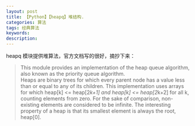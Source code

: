 ```yaml
---
layout: post
title: 【Python】【heapq】堆结构.
categories: 算法
tags: 经典算法
keywords:
description:
---
```


heapq 模块提供堆算法，官方文档写的很好，摘抄下来：  


>This module provides an implementation of the heap queue algorithm, also known as the priority queue algorithm.  
Heaps are binary trees for which every parent node has a value less than or equal to any of its children. This implementation uses arrays for which heap[k] <= heap[2*k+1] and heap[k] <= heap[2*k+2] for all k, counting elements from zero. For the sake of comparison, non-existing elements are considered to be infinite. The interesting property of a heap is that its smallest element is always the root, heap[0].
